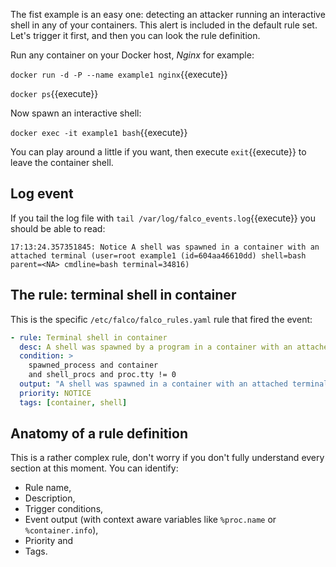 The fist example is an easy one: detecting an attacker running an interactive shell in any of your containers. This alert is included in the default rule set. Let's trigger it first, and then you can look the rule definition.

Run any container on your Docker host, _Nginx_ for example:

`docker run -d -P --name example1 nginx`{{execute}}

`docker ps`{{execute}}

Now spawn an interactive shell:

`docker exec -it example1 bash`{{execute}}

You can play around a little if you want, then execute `exit`{{execute}} to leave the container shell.

## Log event

If you tail the log file with `tail /var/log/falco_events.log`{{execute}} you should be able to read:

```log
17:13:24.357351845: Notice A shell was spawned in a container with an attached terminal (user=root example1 (id=604aa46610dd) shell=bash parent=<NA> cmdline=bash terminal=34816)
```

## The rule: terminal shell in container

This is the specific `/etc/falco/falco_rules.yaml` rule that fired the event:

```yaml
- rule: Terminal shell in container
  desc: A shell was spawned by a program in a container with an attached terminal.
  condition: >
    spawned_process and container
    and shell_procs and proc.tty != 0
  output: "A shell was spawned in a container with an attached terminal (user=%user.name %container.info shell=%proc.name parent=%proc.pname cmdline=%proc.cmdline terminal=%proc.tty)"
  priority: NOTICE
  tags: [container, shell]
```

## Anatomy of a rule definition

This is a rather complex rule, don't worry if you don't fully understand every section at this moment. You can identify:

- Rule name, 
- Description,
- Trigger conditions, 
- Event output (with context aware variables like `%proc.name` or `%container.info`),
- Priority and
- Tags.
